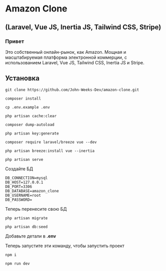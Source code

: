 # Amazon Clone 

## (Laravel, Vue JS, Inertia JS, Tailwind CSS, Stripe)

### Привет

Это собственный онлайн-рынок, как Amazon.
Мощная и масштабируемая платформа электронной коммерции, с использованием Laravel, Vue JS, Tailwind CSS, Inertia JS и Stripe.

## Установка


```
git clone https://github.com/John-Weeks-Dev/amazon-clone.git

composer install 

cp .env.example .env 

php artisan cache:clear 

composer dump-autoload 

php artisan key:generate

composer require laravel/breeze vue --dev

php artisan breeze:install vue --inertia

php artisan serve
```

Создайте БД
```
DB_CONNECTION=mysql
DB_HOST=127.0.0.1
DB_PORT=3306
DB_DATABASE=amazon_clone
DB_USERNAME=root
DB_PASSWORD=
```
Теперь перенесите свою БД
```
php artisan migrate

php artisan db:seed
```

Добавьте детали в **.env**

Теперь запустите эти команду, чтобы запустить проект
```
npm i

npm run dev
```


